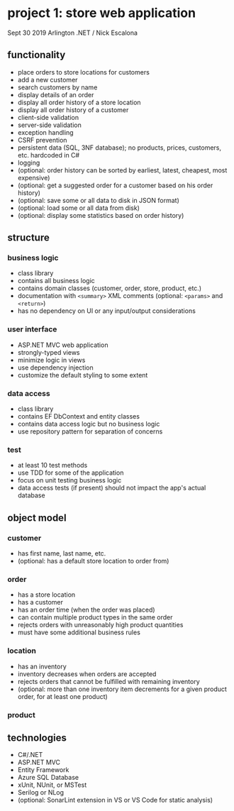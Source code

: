 # project 1: store web application
Sept 30 2019 Arlington .NET / Nick Escalona

## functionality
* place orders to store locations for customers
* add a new customer
* search customers by name
* display details of an order
* display all order history of a store location
* display all order history of a customer
* client-side validation
* server-side validation
* exception handling
* CSRF prevention
* persistent data (SQL, 3NF database); no products, prices, customers, etc. hardcoded in C#
* logging
* (optional: order history can be sorted by earliest, latest, cheapest, most expensive)
* (optional: get a suggested order for a customer based on his order history)
* (optional: save some or all data to disk in JSON format)
* (optional: load some or all data from disk)
* (optional: display some statistics based on order history)

## structure

### business logic
* class library
* contains all business logic
* contains domain classes (customer, order, store, product, etc.)
* documentation with `<summary>` XML comments (optional: `<params>` and `<return>`)
* has no dependency on UI or any input/output considerations

### user interface
* ASP.NET MVC web application
* strongly-typed views
* minimize logic in views
* use dependency injection
* customize the default styling to some extent

### data access
* class library
* contains EF DbContext and entity classes
* contains data access logic but no business logic
* use repository pattern for separation of concerns

### test
* at least 10 test methods
* use TDD for some of the application
* focus on unit testing business logic
* data access tests (if present) should not impact the app's actual database

## object model
### customer
* has first name, last name, etc.
* (optional: has a default store location to order from)

### order
* has a store location
* has a customer
* has an order time (when the order was placed)
* can contain multiple product types in the same order
* rejects orders with unreasonably high product quantities
* must have some additional business rules

### location
* has an inventory
* inventory decreases when orders are accepted
* rejects orders that cannot be fulfilled with remaining inventory
* (optional: more than one inventory item decrements for a given product order, for at least one product)

### product

## technologies
* C#/.NET
* ASP.NET MVC
* Entity Framework
* Azure SQL Database
* xUnit, NUnit, or MSTest
* Serilog or NLog
* (optional: SonarLint extension in VS or VS Code for static analysis)